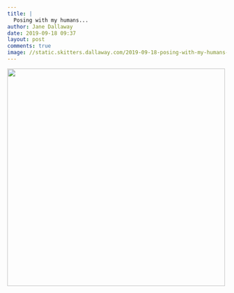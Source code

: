 ```yaml
---
title: |
  Posing with my humans...
author: Jane Dallaway
date: 2019-09-18 09:37
layout: post
comments: true
image: //static.skitters.dallaway.com/2019-09-18-posing-with-my-humans-thumb-1-IMG-9907.JPG
---
```


<div>
        <a href="//static.skitters.dallaway.com/2019-09-18-posing-with-my-humans-fullsize-1-IMG-9907.JPG">
          <img src="//static.skitters.dallaway.com/2019-09-18-posing-with-my-humans-thumb-1-IMG-9907.JPG" width="500" height="500"/>
        </a>
      </div>


  
      